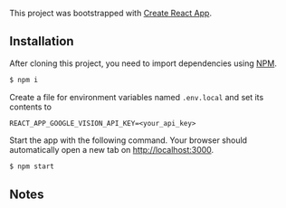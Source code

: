 This project was bootstrapped with [Create React App](https://github.com/facebook/create-react-app).

## Installation

After cloning this project, you need to import dependencies using [NPM](https://www.npmjs.com/).

```sh
$ npm i
```

Create a file for environment variables named `.env.local` and set its contents to

```
REACT_APP_GOOGLE_VISION_API_KEY=<your_api_key>
```

Start the app with the following command. Your browser should automatically open a new tab on [http://localhost:3000](http://localhost:3000).

```sh
$ npm start
```

## Notes

